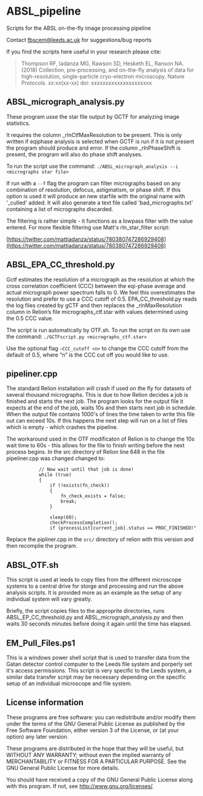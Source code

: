 # ABSL_pipeline
Scripts for the ABSL on-the-fly image processing pipeline

Contact fbscem@leeds.ac.uk for suggestions/bug reports

If you find the scripts here useful in your research please cite:

>Thompson RF, Iadanza MG, Rawson SD, Hesketh EL, Ranson NA. (2018) 
>Collection, pre-processing, and on-the-fly analysis of data for high-resolution, single-particle cryo-electron microscopy. 
>Nature Protocols. xx:xx(xx-xx) doi: xxxxxxxxxxxxxxxxxxxxx

## ABSL_micrograph_analysis.py
These program usse the star file output by GCTF for analyzing image statistics.

It requires the column \_rlnCtfMaxResolution to be present.  This is only written if eqiphase analysis is selected when GCTF is run if it is not present the program should produce and error.  If the column \_rlnPhaseShift is present, the program will also do phase shift analyses.

To run the script use the command:
`./ABSL_micrograph_analysis --i <micrographs star file>`

If run with a `--f` flag the program can filter micrographs based on any combination of resolution, defocus, astigmatism, or phase shift. If this option is used it will produce an new starfile with the original name with '\_culled' added. It will also generate a text file called 'bad_micrographs.txt' containing a list of micrographs discarded.

The filtering is rather simple - it functions as a lowpass filter with the value entered.  For more flexible filtering use Matt's rln_star_filter script: 

[https://twitter.com/mattiadanza/status/780380747286929408](https://twitter.com/mattiadanza/status/780380747286929408)

## ABSL_EPA_CC_threshold.py
Gctf estimates the resolution of a micrograph as the resolution at which the cross correlation coefficient (CCC) between the eqi-phase average and actual micrograph power spectrum falls to 0.  We feel this overestimates the resolution and prefer to use a CCC cutoff of 0.5.  EPA_CC_threshold.py reads the log files created by gCTF and then replaces the \_rlnMaxResolution column in Relion’s file micrographs_ctf.star with values determined using the 0.5 CCC value.

The script is run automatically by OTF.sh.  To run the script on its own use the command:
`./GCTFscript.py <micrographs_ctf.star>`

Use the optional flag `–CCC_cutoff <n>` to change the CCC cutoff from the default of 0.5, where “n” is the CCC cut off you would like to use.

## pipeliner.cpp
The standard Relion installation will crash if used on the fly for datasets of several thousand micrographs. This is due to how Relion decides a job is finished and starts the next job.  The program looks for the output file it expects at the end of the job, waits 10s and then starts next job in schedule. When the output file contains 1000's of lines the time taken to write this file out can exceed 10s. If this happens the next step will run on a list of files which is empty - which crashes the pipeline.

The workaround used in the OTF modificaton of Relion is to change the 10s wait time to 60s - this allows for the file to finish writing before the next process begins. In the src directory of Relion line 648 in the file pipeliner.cpp was changed changed to:

```
            // Now wait until that job is done!
            while (true)
            {
                if (!exists(fn_check))
                {
                    fn_check_exists = false;
                    break;
                }

                sleep(60);
                checkProcessCompletion();
                if (processList[current_job].status == PROC_FINISHED)"
```

Replace the pipliner.cpp in the `src/` directory of relion with this version and then recomplie the program.


## ABSL_OTF.sh
This script is used at leeds to copy files from the different microscope systems to a central drive for storge and processing and run the above analysis scripts.  It is provided more as an example as the setup of any individual system will vary greatly.  

Briefly, the script copies files to the approprite directories, runs ABSL_EP_CC_threshold.py and ABSL_micrograph_analysis.py and then waits 30 seconds minutes before doing it again until the time has elapsed. 

## EM_Pull_Files.ps1
This is a windows power shell script that is used to transfer data from the Gatan detector control computer to the Leeds file system and porperly set it's access permissions.  This script is very specific to the Leeds system, a similar data transfer script may be necessary depending on the specific setup of an individual microscope and file system. 


## License information

These programs are free software: you can redistribute and/or modify them under the terms of the GNU General Public License as published by the Free Software Foundation, either version 3 of the License, or (at your option) any later version.
 
These programs are distributed in the hope that they will be useful, but WITHOUT ANY WARRANTY; without even the implied warranty of MERCHANTABILITY or FITNESS FOR A PARTICULAR PURPOSE.  See the GNU General Public License for more details.
 
You should have received a copy of the GNU General Public License along with this program.  If not, see <http://www.gnu.org/licenses/>.
